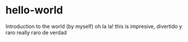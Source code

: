 # hello-world
Introduction to the world (by myself)
oh la la! this is impresive, divertido y raro really raro de verdad
